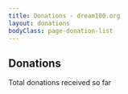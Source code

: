 ```yaml
---
title: Donations - dream100.org
layout: donations
bodyClass: page-donation-list
---
```



## Donations

Total donations received so far

